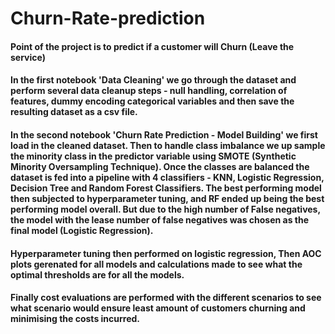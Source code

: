 # Churn-Rate-prediction


#### Point of the project is to predict if a customer will Churn (Leave the service) 

#### In the first notebook 'Data Cleaning' we go through the dataset and perform several data cleanup steps - null handling, correlation of features, dummy encoding categorical variables and then save the resulting dataset as a csv file. 

#### In the second notebook 'Churn Rate Prediction - Model Building' we first load in the cleaned dataset. Then to handle class imbalance we up sample the minority class in the predictor variable using SMOTE (Synthetic Minority Oversampling Technique). Once the classes are balanced the dataset is fed into a pipeline with 4 classifiers - KNN, Logistic Regression, Decision Tree and Random Forest Classifiers. The best performing model then subjected to hyperparameter tuning, and RF ended up being the best performing model overall. But due to the high number of False negatives, the model with the lease number of false negatives was chosen as the final model (Logistic Regression). 

#### Hyperparameter tuning then performed on logistic regression, Then AOC plots gerenated for all models and calculations made to see what the optimal thresholds are for all the models. 

#### Finally cost evaluations are performed with the different scenarios to see what scenario would ensure least amount of customers churning and minimising the costs incurred.

